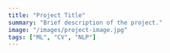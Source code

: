 ```yaml
---
title: "Project Title"
summary: "Brief description of the project."
image: "/images/project-image.jpg"
tags: ["ML", "CV", "NLP"]
---
```


